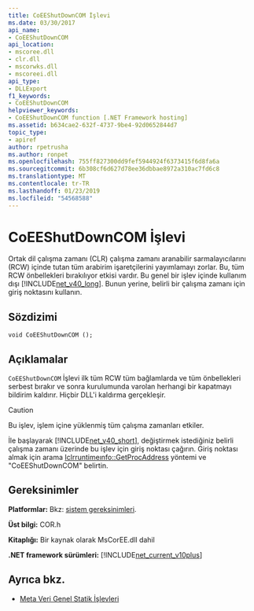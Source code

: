 ```yaml
---
title: CoEEShutDownCOM İşlevi
ms.date: 03/30/2017
api_name:
- CoEEShutDownCOM
api_location:
- mscoree.dll
- clr.dll
- mscorwks.dll
- mscoreei.dll
api_type:
- DLLExport
f1_keywords:
- CoEEShutDownCOM
helpviewer_keywords:
- CoEEShutDownCOM function [.NET Framework hosting]
ms.assetid: b634cae2-632f-4737-9be4-92d0652844d7
topic_type:
- apiref
author: rpetrusha
ms.author: ronpet
ms.openlocfilehash: 755ff827300dd9fef5944924f6373415f6d8fa6a
ms.sourcegitcommit: 6b308cf6d627d78ee36dbbae8972a310ac7fd6c8
ms.translationtype: MT
ms.contentlocale: tr-TR
ms.lasthandoff: 01/23/2019
ms.locfileid: "54568588"
---
```

# <a name="coeeshutdowncom-function"></a>CoEEShutDownCOM İşlevi
Ortak dil çalışma zamanı (CLR) çalışma zamanı aranabilir sarmalayıcılarını (RCW) içinde tutan tüm arabirim işaretçilerini yayımlamayı zorlar. Bu, tüm RCW önbellekleri bırakılıyor etkisi vardır. Bu genel bir işlev içinde kullanım dışı [!INCLUDE[net_v40_long](../../../../includes/net-v40-long-md.md)]. Bunun yerine, belirli bir çalışma zamanı için giriş noktasını kullanın.  
  
## <a name="syntax"></a>Sözdizimi  
  
```  
void CoEEShutDownCOM ();  
```  
  
## <a name="remarks"></a>Açıklamalar  
 `CoEEShutDownCOM` İşlevi ilk tüm RCW tüm bağlamlarda ve tüm önbellekleri serbest bırakır ve sonra kurulumunda varolan herhangi bir kapatmayı bildirim kaldırır. Hiçbir DLL'i kaldırma gerçekleşir.  
  
> [!CAUTION]
>  Bu işlev, işlem içine yüklenmiş tüm çalışma zamanları etkiler.  
  
 İle başlayarak [!INCLUDE[net_v40_short](../../../../includes/net-v40-short-md.md)], değiştirmek istediğiniz belirli çalışma zamanı üzerinde bu işlev için giriş noktası çağırın. Giriş noktası almak için arama [Iclrruntimeınfo::GetProcAddress](../../../../docs/framework/unmanaged-api/hosting/iclrruntimeinfo-getprocaddress-method.md) yöntemi ve "CoEEShutDownCOM" belirtin.  
  
## <a name="requirements"></a>Gereksinimler  
 **Platformlar:** Bkz: [sistem gereksinimleri](../../../../docs/framework/get-started/system-requirements.md).  
  
 **Üst bilgi:** COR.h  
  
 **Kitaplığı:** Bir kaynak olarak MsCorEE.dll dahil  
  
 **.NET framework sürümleri:** [!INCLUDE[net_current_v10plus](../../../../includes/net-current-v10plus-md.md)]  
  
## <a name="see-also"></a>Ayrıca bkz.
- [Meta Veri Genel Statik İşlevleri](../../../../docs/framework/unmanaged-api/metadata/metadata-global-static-functions.md)
